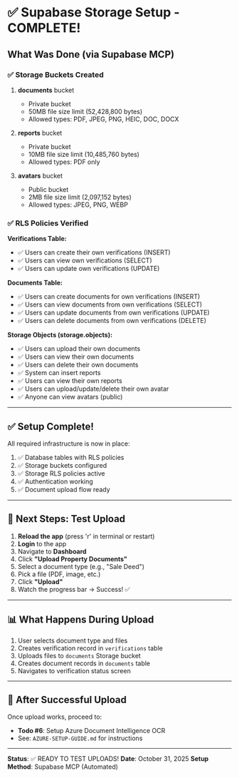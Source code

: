 # ✅ Supabase Storage Setup - COMPLETE!

## What Was Done (via Supabase MCP)

### ✅ Storage Buckets Created
1. **documents** bucket
   - Private bucket
   - 50MB file size limit (52,428,800 bytes)
   - Allowed types: PDF, JPEG, PNG, HEIC, DOC, DOCX

2. **reports** bucket
   - Private bucket
   - 10MB file size limit (10,485,760 bytes)
   - Allowed types: PDF only

3. **avatars** bucket
   - Public bucket
   - 2MB file size limit (2,097,152 bytes)
   - Allowed types: JPEG, PNG, WEBP

### ✅ RLS Policies Verified

**Verifications Table:**
- ✅ Users can create their own verifications (INSERT)
- ✅ Users can view own verifications (SELECT)
- ✅ Users can update own verifications (UPDATE)

**Documents Table:**
- ✅ Users can create documents for own verifications (INSERT)
- ✅ Users can view documents from own verifications (SELECT)
- ✅ Users can update documents from own verifications (UPDATE)
- ✅ Users can delete documents from own verifications (DELETE)

**Storage Objects (storage.objects):**
- ✅ Users can upload their own documents
- ✅ Users can view their own documents
- ✅ Users can delete their own documents
- ✅ System can insert reports
- ✅ Users can view their own reports
- ✅ Users can upload/update/delete their own avatar
- ✅ Anyone can view avatars (public)

---

## ✅ Setup Complete!

All required infrastructure is now in place:
1. ✅ Database tables with RLS policies
2. ✅ Storage buckets configured
3. ✅ Storage RLS policies active
4. ✅ Authentication working
5. ✅ Document upload flow ready

---

## 🧪 Next Steps: Test Upload

1. **Reload the app** (press 'r' in terminal or restart)
2. **Login** to the app
3. Navigate to **Dashboard**
4. Click **"Upload Property Documents"**
5. Select a document type (e.g., "Sale Deed")
6. Pick a file (PDF, image, etc.)
7. Click **"Upload"**
8. Watch the progress bar → Success! ✅

---

## 📊 What Happens During Upload

1. User selects document type and files
2. Creates verification record in `verifications` table
3. Uploads files to `documents` Storage bucket
4. Creates document records in `documents` table
5. Navigates to verification status screen

---

## 🎯 After Successful Upload

Once upload works, proceed to:
- **Todo #6**: Setup Azure Document Intelligence OCR
- See: `AZURE-SETUP-GUIDE.md` for instructions

---

**Status**: ✅ READY TO TEST UPLOADS!
**Date**: October 31, 2025
**Setup Method**: Supabase MCP (Automated)
